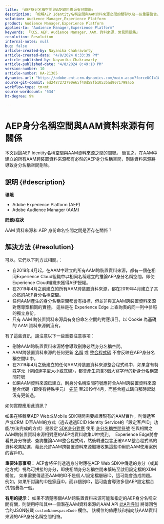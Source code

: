 ```yaml
---
title: 「AEP身分名稱空間與AAM資料來源有何關聯」
description: 「瞭解AEP Identity名稱空間與AAM資料來源之間的關聯以及一些重要警告。」
solution: Audience Manager,Experience Platform
product: Audience Manager,Experience Platform
applies-to: "Audience Manager,Experience Platform"
keywords: 「KCS、AEP、Audience Manager、AAM、資料來源、常見問題集」
resolution: Resolution
internal-notes: null
bug: false
article-created-by: Nayanika Chakravarty
article-created-date: "4/8/2024 8:33:39 PM"
article-published-by: Nayanika Chakravarty
article-published-date: "4/8/2024 8:49:10 PM"
version-number: 10
article-number: KA-21305
dynamics-url: "https://adobe-ent.crm.dynamics.com/main.aspx?forceUCI=1&pagetype=entityrecord&etn=knowledgearticle&id=d7a65c42-e7f5-ee11-a1fe-6045bd006295"
source-git-commit: ed2487272790e65f40d58fb1053bad9071799a55
workflow-type: tm+mt
source-wordcount: '634'
ht-degree: 9%

---
```


# AEP身分名稱空間與AAM資料來源有何關係


本文討論AEP Identity名稱空間與AAM資料來源之間的關聯。 簡言之，在AAM中建立的所有AAM跨裝置資料來源都有必然的AEP身分名稱空間，刪除資料來源將導致身分名稱空間刪除。

## 說明 {#description}


<b>環境</b>

- Adobe Experience Platform (AEP)
- Adobe Audience Manager (AAM)


<b>問題/症狀</b>

AAM 資料來源和 AEP 身份命名空間之間是否存在關係？


## 解決方法 {#resolution}


可以。它們以下列方式相關。：

- 自2019年4月起，在AAM中建立的所有AAM跨裝置資料來源，都有一個在相同Experience Cloud組織中以相同名稱建立的推論AEP身分名稱空間，即使Experience Cloud組織未獲得AEP授權。
- 在2019年4月之前建立的所有AAM跨裝置資料來源，都在2019年4月建立了其必然的AEP身分名稱空間。
- 任何AAM產生的身分名稱空間都會有指標，但並非與其AAM跨裝置資料來源對應專案相同的實體。 這些是在 Experience Edge 上查詢表的同一列中參照的獨立身份。
- 只有 AAM 跨裝置資料來源具有身份命名空間的對應項目。以 Cookie 為基礎的 AAM 資料來源則沒有。


有了這些資訊，請注意以下一些重要注意事項：

- 刪除AAM跨裝置資料來源將會導致刪除必然身分名稱空間。
- AAM跨裝置資料來源的任何更新 <u>名稱</u> 或 <u>整合程式碼</u> 不會反映在AEP身分名稱空間UI中。
- 在2019年4月之後建立的任何AAM跨裝置資料來源整合程式碼中，如果含有特殊字元（例如連字型大小或底線），都會產生包含3個大寫字母的新身分名稱空間符號
- 如果AAM資料來源已建立，則身分名稱空間符號應符合AAM跨裝置資料來源整合代碼（即使有特殊字元） <u>先前</u> 至2019年4月，而整合程式碼自那時起就沒有更新過。


如何實際應用此資訊？

如果在移轉至AEP Web或Mobile SDK期間需要維護現有的AAM實作，則傳遞客戶或CRM ID至AAM的方式（過去透過ECID Identity Service的「設定客戶ID」功能/方法完成的方式）是設定 [SDK身分對應](https://experienceleague.adobe.com/docs/experience-platform/edge/identity/overview.html?lang=en) 使用 <u>身分名稱空間符號</u> 在與相關之AAM跨裝置資料來源相對應的AEP或資料收集UI中找到。  Experience Edge將會看見身分符號、查詢推論AAM整合程式碼，然後轉送包含正確AAM整合程式碼的資料收集點選，藉此允許AAM跨裝置資料來源繼續收集這些ID用於AAM使用案例的客戶ID。

<b>重要注意事項：</b> AEP會將任何透過身分對應在AEP Web SDK中傳遞的身分（或其他方式）視為可拼接的身分，即使相關身分名稱空間未繫結至啟用設定檔的XDM欄位。 如果需要傳遞至AAM的ID不是個人/設定檔層級ID，這可能會造成問題。 例如，如果所討論的ID是家庭ID，而非個別ID，這可能會導致多個AEP設定檔合併/摺疊為一個。

<b>有用的提示：</b> 如果不清楚哪個AAM跨裝置資料來源可能和指定的AEP身分名稱空間有關，則使用呼叫其中一個潛在AAM資料來源的AAM API [此API呼叫](https://bank.demdex.com/portal/api/v1/openapi.yaml) 將傳回包含的JSON裝載 `customNamespaceCode` 欄位。 該欄位的值應該和指向該AAM資料來源的AEP身分名稱空間相符。


